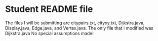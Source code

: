 # Student README file

The files I will be submitting are citypairs.txt, cityxy.txt, Dijkstra.java, Display.java, Edge.java, and Vertex.java.
The only file that I modified was Dijkstra.java
No special assumptions made!